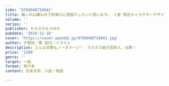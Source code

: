 ```yaml
---
isbn: '9784040734941'
title: 痛いのは嫌なので防御力に極振りしたいと思います。 １巻 限定キャラクターデザイン集同梱パック
volume: ''
series: ''
publisher: ＫＡＤＯＫＡＷＡ
pubdate: '2019-12-18'
cover: 'https://cover.openbd.jp/9784040734941.jpg'
author: 夕蜜柑／著 狐印／イラスト
description: どんな攻撃もノーダメージ！　ラスボス級大型新人、出陣！
price: '1200'
genre: ''
target: 一般
format: 単行本
content: 日本文学、小説・物語

---
```

